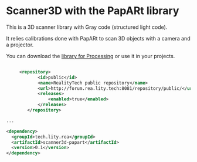# Scanner3D with the PapARt library

This is a 3D scanner library with Gray code (structured light code).

It relies calibrations done with PapARt to scan 3D objects with a camera and a projector.

You can download the [library for Processing](https://github.com/Rea-lity-Tech/scanner3D-papart/releases/download/0.1/scanner3d-papart.tgz) or use it in your projects.


``` xml

     <repository>
            <id>public</id>
            <name>RealityTech public repository</name>
            <url>http://forum.rea.lity.tech:8081/repository/public/</url>
            <releases>
                <enabled>true</enabled>
            </releases>
        </repository>

...

<dependency>
  <groupId>tech.lity.rea</groupId>
  <artifactId>scanner3d-papart</artifactId>
  <version>0.1</version>
</dependency>

```